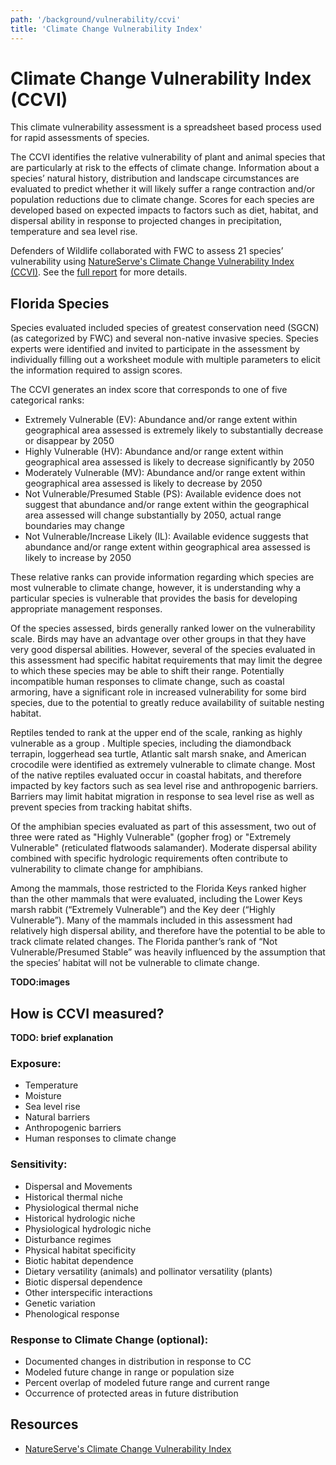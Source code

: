 ```yaml
---
path: '/background/vulnerability/ccvi'
title: 'Climate Change Vulnerability Index'
---
```


# Climate Change Vulnerability Index (CCVI)

This climate vulnerability assessment is a spreadsheet based process used for rapid assessments of species.

The CCVI identifies the relative vulnerability of plant and animal species that are particularly at risk to the effects of climate change. Information about a species’ natural history, distribution and landscape circumstances are evaluated to predict whether it will likely suffer a range contraction and/or population reductions due to climate change. Scores for each species are developed based on expected impacts to factors such as diet, habitat, and dispersal ability in response to projected changes in precipitation, temperature and sea level rise.

Defenders of Wildlife collaborated with FWC to assess 21 species’ vulnerability using [NatureServe's Climate Change Vulnerability Index (CCVI)](http://www.natureserve.org/conservation-tools/climate-change-vulnerability-index). See the [full report](http://www.myfwc.com/media/1770251/DOW-FL-VulnerabilityReport.pdf) for more details.

## Florida Species

Species evaluated included species of greatest conservation need (SGCN) (as categorized by FWC) and several non-native invasive species. Species experts were identified and invited to participate in the assessment by individually filling out a worksheet module with multiple parameters to elicit the information required to assign scores.

The CCVI generates an index score that corresponds to one of five categorical ranks:

- Extremely Vulnerable (EV): Abundance and/or range extent within geographical area assessed is extremely likely to substantially decrease or disappear by 2050
- Highly Vulnerable (HV): Abundance and/or range extent within geographical area assessed is likely to decrease significantly by 2050
- Moderately Vulnerable (MV): Abundance and/or range extent within geographical area assessed is likely to decrease by 2050
- Not Vulnerable/Presumed Stable (PS): Available evidence does not suggest that abundance and/or range extent within the geographical area assessed will change substantially by 2050, actual range boundaries may change
- Not Vulnerable/Increase Likely (IL): Available evidence suggests that abundance and/or range extent within geographical area assessed is likely to increase by 2050

These relative ranks can provide information regarding which species are most vulnerable to climate change, however, it is understanding why a particular species is vulnerable that provides the basis for developing appropriate management responses.

Of the species assessed, birds generally ranked lower on the vulnerability scale. Birds may have an advantage over other groups in that they have very good dispersal abilities. However, several of the species evaluated in this assessment had specific habitat requirements that may limit the degree to which these species may be able to shift their range. Potentially incompatible human responses to climate change, such as coastal armoring, have a significant role in increased vulnerability for some bird species, due to the potential to greatly reduce availability of suitable nesting habitat.

Reptiles tended to rank at the upper end of the scale, ranking as highly vulnerable as a group . Multiple species, including the diamondback terrapin, loggerhead sea turtle, Atlantic salt marsh snake, and American crocodile were identified as extremely vulnerable to climate change. Most of the native reptiles evaluated occur in coastal habitats, and therefore impacted by key factors such as sea level rise and anthropogenic barriers. Barriers may limit habitat migration in response to sea level rise as well as prevent species from tracking habitat shifts.

Of the amphibian species evaluated as part of this assessment, two out of three were rated as "Highly Vulnerable" (gopher frog) or "Extremely Vulnerable" (reticulated flatwoods salamander). Moderate dispersal ability combined with specific hydrologic requirements often contribute to vulnerability to climate change for amphibians.

Among the mammals, those restricted to the Florida Keys ranked higher than the other mammals that were evaluated, including the Lower Keys marsh rabbit (“Extremely Vulnerable”) and the Key deer (“Highly Vulnerable”). Many of the mammals included in this assessment had relatively high dispersal ability, and therefore have the potential to be able to track climate related changes. The Florida panther’s rank of “Not Vulnerable/Presumed Stable” was heavily influenced by the assumption that the species’ habitat will not be vulnerable to climate change.

**TODO:images**

## How is CCVI measured?

**TODO: brief explanation**

### Exposure:

- Temperature
- Moisture
- Sea level rise
- Natural barriers
- Anthropogenic barriers
- Human responses to climate change

### Sensitivity:

- Dispersal and Movements
- Historical thermal niche
- Physiological thermal niche
- Historical hydrologic niche
- Physiological hydrologic niche
- Disturbance regimes
- Physical habitat specificity
- Biotic habitat dependence
- Dietary versatility (animals) and pollinator versatility (plants)
- Biotic dispersal dependence
- Other interspecific interactions
- Genetic variation
- Phenological response

### Response to Climate Change (optional):

- Documented changes in distribution in response to CC
- Modeled future change in range or population size
- Percent overlap of modeled future range and current range
- Occurrence of protected areas in future distribution

## Resources

- [NatureServe's Climate Change Vulnerability Index](http://www.natureserve.org/conservation-tools/climate-change-vulnerability-index)
